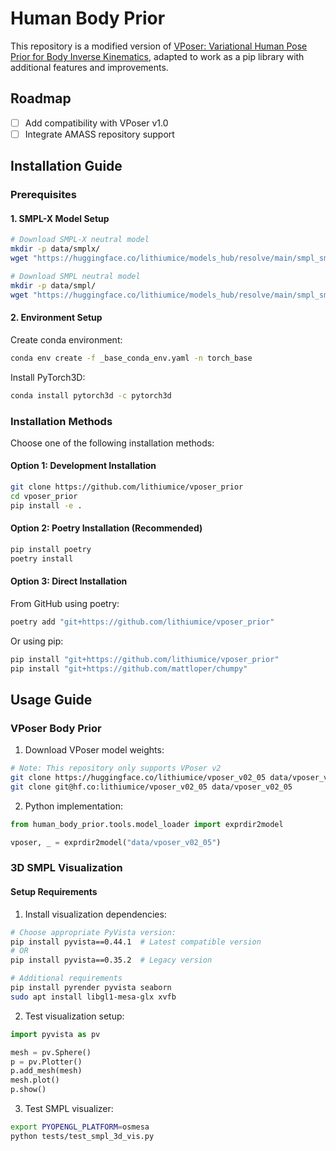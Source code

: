 
# Human Body Prior

This repository is a modified version of [VPoser: Variational Human Pose Prior for Body Inverse Kinematics](https://github.com/nghorbani/human_body_prior), adapted to work as a pip library with additional features and improvements.

## Roadmap

- [ ] Add compatibility with VPoser v1.0
- [ ] Integrate AMASS repository support

## Installation Guide

### Prerequisites

#### 1. SMPL-X Model Setup
```bash
# Download SMPL-X neutral model
mkdir -p data/smplx/
wget "https://huggingface.co/lithiumice/models_hub/resolve/main/smpl_smplh_smplx_mano/SMPLX_NEUTRAL.npz" -O data/smplx/SMPLX_NEUTRAL.npz

# Download SMPL neutral model
mkdir -p data/smpl/
wget "https://huggingface.co/lithiumice/models_hub/resolve/main/smpl_smplh_smplx_mano/SMPL_NEUTRAL.pkl" -O data/smpl/SMPL_NEUTRAL.pkl
```

#### 2. Environment Setup

Create conda environment:
```bash
conda env create -f _base_conda_env.yaml -n torch_base
```

Install PyTorch3D:
```bash
conda install pytorch3d -c pytorch3d
```

### Installation Methods

Choose one of the following installation methods:

#### Option 1: Development Installation
```bash
git clone https://github.com/lithiumice/vposer_prior
cd vposer_prior 
pip install -e .
```

#### Option 2: Poetry Installation (Recommended)
```bash
pip install poetry
poetry install
```

#### Option 3: Direct Installation
From GitHub using poetry:
```bash
poetry add "git+https://github.com/lithiumice/vposer_prior"
```

Or using pip:
```bash
pip install "git+https://github.com/lithiumice/vposer_prior"
pip install "git+https://github.com/mattloper/chumpy"
```

## Usage Guide

### VPoser Body Prior

1. Download VPoser model weights:
```bash
# Note: This repository only supports VPoser v2
git clone https://huggingface.co/lithiumice/vposer_v02_05 data/vposer_v02_05
git clone git@hf.co:lithiumice/vposer_v02_05 data/vposer_v02_05
```

2. Python implementation:
```python
from human_body_prior.tools.model_loader import exprdir2model

vposer, _ = exprdir2model("data/vposer_v02_05")
```

### 3D SMPL Visualization

#### Setup Requirements

1. Install visualization dependencies:
```bash
# Choose appropriate PyVista version:
pip install pyvista==0.44.1  # Latest compatible version
# OR
pip install pyvista==0.35.2  # Legacy version

# Additional requirements
pip install pyrender pyvista seaborn
sudo apt install libgl1-mesa-glx xvfb
```

2. Test visualization setup:
```python
import pyvista as pv

mesh = pv.Sphere()
p = pv.Plotter()
p.add_mesh(mesh)
mesh.plot()
p.show()
```

3. Test SMPL visualizer:
```bash
export PYOPENGL_PLATFORM=osmesa
python tests/test_smpl_3d_vis.py
```
